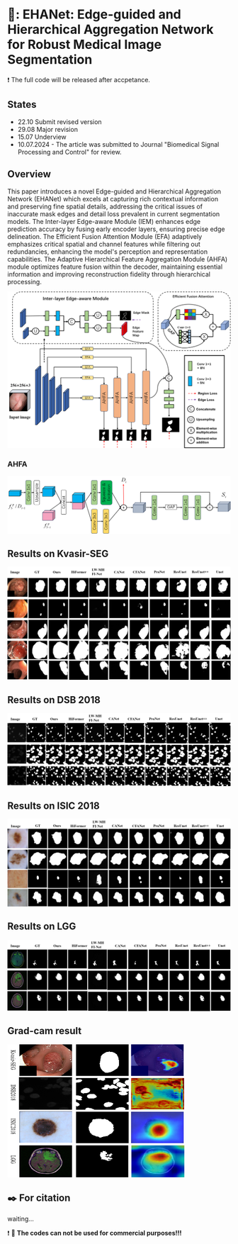 # :rainbow:: EHANet: Edge-guided and Hierarchical Aggregation Network for Robust Medical Image Segmentation

:exclamation: The full code will be released after accpetance.

## States
- 22.10 Submit revised version
- 29.08 Major revision
- 15.07 Underview
- 10.07.2024 - The article was submitted to Journal "Biomedical Signal Processing and Control" for review. 


## Overview
This paper introduces a novel Edge-guided and Hierarchical Aggregation Network (EHANet) which excels at capturing rich contextual information and preserving fine spatial details, addressing the critical issues of inaccurate mask edges and detail loss prevalent in current segmentation models. The Inter-layer Edge-aware Module (IEM) enhances edge prediction accuracy by fusing early encoder layers, ensuring precise edge delineation. The Efficient Fusion Attention Module (EFA) adaptively emphasizes critical spatial and channel features while filtering out redundancies, enhancing the model's perception and representation capabilities. The Adaptive Hierarchical Feature Aggregation Module (AHFA) module optimizes feature fusion within the decoder, maintaining essential information and improving reconstruction fidelity through hierarchical processing. 


![Image 1](images/Overview.png)

### AHFA
![Image 2](images/AHFA.png)


## Results on Kvasir-SEG
![Image 3](images/5_Kvasir_compare.png)

## Results on DSB 2018
![Image 4](images/6_DSB_compare.png)

## Results on ISIC 2018
![Image 5](images/7_ISIC_compare.png)

## Results on LGG
![Image 6](images/8_LGG_compare.png)

## Grad-cam result
<img src="images/9_grad_cam_compare.png" alt="Image 7" width="400" height="300"/>

## :black_nib: For citation
waiting...

:exclamation: :eyes: **The codes can not be used for commercial purposes!!!**

